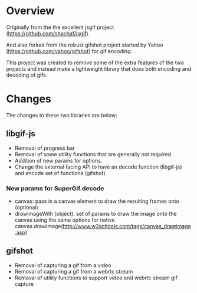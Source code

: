 # Overview

Originally from the the excellent jsgif project (https://github.com/shachaf/jsgif).

And also forked from the robust gifshot project started by Yahoo (https://github.com/yahoo/gifshot) for gif encoding.

This project was created to remove some of the extra features of the two projects and instead make a lightweight library that does both encoding and decoding of gifs.

# Changes

The changes to these two libraries are below:

## libgif-js
- Removal of progress bar
- Removal of some utility functions that are generally not required.
- Addition of new params for options.
- Change the external facing API to have an decode function (libgif-js) and encode set of functions (gifshot)

### New params for SuperGif.decode
- canvas: pass in a canvas element to draw the resulting frames onto (optional)
- drawImageWith (object): set of params to draw the image onto the canvas using the same options for native canvas.drawImage(http://www.w3schools.com/tags/canvas_drawimage.asp)

## gifshot
- Removal of capturing a gif from a video
- Removal of capturing a gif from a webrtc stream
- Removal of utility functions to support video and webrtc stream gif capture
